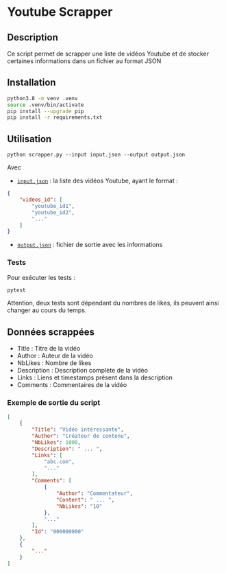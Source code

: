 # Youtube Scrapper

## Description

Ce script permet de scrapper une liste de vidéos Youtube et de stocker certaines informations dans un fichier au format JSON  

## Installation

```sh
python3.8 -m venv .venv  
source .venv/bin/activate  
pip install --upgrade pip
pip install -r requirements.txt 
``` 

## Utilisation

`python scrapper.py --input input.json --output output.json`

Avec 

- [`input.json`](./input.json) : la liste des vidéos Youtube, ayant le format :   
```json
{
    "videos_id": [
        "youtube_id1",
        "youtube_id2",
        "..."
    ]
}
```

- [`output.json`](./output.json) : fichier de sortie avec les informations

### Tests

Pour exécuter les tests :  
```sh
pytest
```

Attention, deux tests sont dépendant du nombres de likes, ils peuvent ainsi changer au cours du temps.  

## Données scrappées

- Title : Titre de la vidéo
- Author : Auteur de la vidéo 
- NbLikes : Nombre de likes 
- Description : Description complète de la vidéo
- Links : Liens et timestamps présent dans la description
- Comments : Commentaires de la vidéo

### Exemple de sortie du script

```json
[
    {
        "Title": "Vidéo intéressante",
        "Author": "Créateur de contenu",
        "NbLikes": 1000,
        "Description": " ... ",
        "Links": [
            "abc.com",
            "..."
        ],
        "Comments": [
            {
                "Author": "Commentateur",
                "Content": " ... ",
                "NbLikes": "10"
            },
            "..."
        ],
        "Id": "000000000"
    },
    {
        "..."
    }
]
```  
